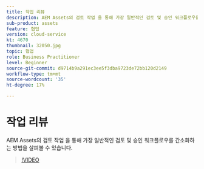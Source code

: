 ```yaml
---
title: 작업 리뷰
description: AEM Assets의 검토 작업 을 통해 가장 일반적인 검토 및 승인 워크플로우를 간소화하는 방법을 살펴볼 수 있습니다.
sub-product: assets
feature: 협업
version: cloud-service
kt: 4670
thumbnail: 32050.jpg
topic: 협업
role: Business Practitioner
level: Beginner
source-git-commit: d9714b9a291ec3ee5f3dba9723de72bb120d2149
workflow-type: tm+mt
source-wordcount: '35'
ht-degree: 17%

---
```



# 작업 리뷰

AEM Assets의 검토 작업 을 통해 가장 일반적인 검토 및 승인 워크플로우를 간소화하는 방법을 살펴볼 수 있습니다.

>[!VIDEO](https://video.tv.adobe.com/v/32050/?quality=12&learn=on&hidetitle=true)